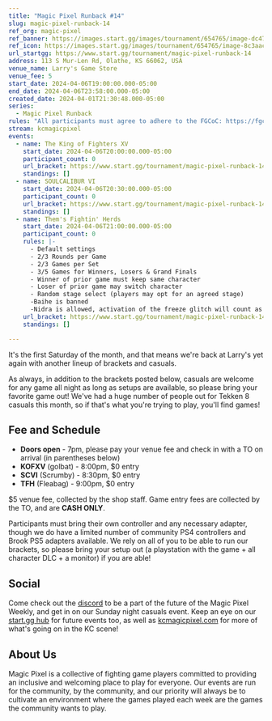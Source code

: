 ```yaml
---
title: "Magic Pixel Runback #14"
slug: magic-pixel-runback-14
ref_org: magic-pixel
ref_banner: https://images.start.gg/images/tournament/654765/image-dc4711ee4383c3a9972e081b10155af6.png?ehk=YranYW85IcX9%2B8Bf9KtQn%2B1mm%2Bllt01dWNGRprp%2BPv4%3D&ehkOptimized=YVTcwqokT5Gqp2Q%2B9bYqBEN%2FaMrkBD7sGJVyrMcpdOQ%3D
ref_icon: https://images.start.gg/images/tournament/654765/image-8c3aac8e793f4c39bb29d2d7dffeebc7.png?ehk=xW%2BBW1seTfBzqriBid2ZhH2z27X3Kygn6qZYi7tdepY%3D&ehkOptimized=o8Y3aa%2BFwAhyquS8c7BVQHfy6Foc%2F5OKgOpgdZBIjfs%3D
url_startgg: https://www.start.gg/tournament/magic-pixel-runback-14
address: 113 S Mur-Len Rd, Olathe, KS 66062, USA
venue_name: Larry's Game Store
venue_fee: 5
start_date: 2024-04-06T19:00:00.000-05:00
end_date: 2024-04-06T23:58:00.000-05:00
created_date: 2024-04-01T21:30:48.000-05:00
series:
  - Magic Pixel Runback
rules: "All participants must agree to adhere to the FGCoC: https://fgcoc.com/"
stream: kcmagicpixel
events:
  - name: The King of Fighters XV
    start_date: 2024-04-06T20:00:00.000-05:00
    participant_count: 0
    url_bracket: https://www.start.gg/tournament/magic-pixel-runback-14/events/king-of-fighters-xv/brackets/1625526/2427822
    standings: []
  - name: SOULCALIBUR VI
    start_date: 2024-04-06T20:30:00.000-05:00
    participant_count: 0
    url_bracket: https://www.start.gg/tournament/magic-pixel-runback-14/events/soulcalibur-vi/brackets/1625512/2427808
    standings: []
  - name: Them's Fightin' Herds
    start_date: 2024-04-06T21:00:00.000-05:00
    participant_count: 0
    rules: |-
      - Default settings
      - 2/3 Rounds per Game
      - 2/3 Games per Set
      - 3/5 Games for Winners, Losers & Grand Finals
      - Winner of prior game must keep same character
      - Loser of prior game may switch character
      - Random stage select (players may opt for an agreed stage)
      -Baihe is banned
      -Nidra is allowed, activation of the freeze glitch will count as a loss
    url_bracket: https://www.start.gg/tournament/magic-pixel-runback-14/events/them-s-fightin-herds/brackets/1625513/2427809
    standings: []

---
```


It's the first Saturday of the month, and that means we're back at Larry's yet again with another lineup of brackets and casuals.

As always, in addition to the brackets posted below, casuals are welcome for any game all night as long as setups are available, so please bring your favorite game out! We've had a huge number of people out for Tekken 8 casuals this month, so if that's what you're trying to play, you'll find games!

## Fee and Schedule

- **Doors open** - 7pm, please pay your venue fee and check in with a TO on arrival (in parentheses below)
- **KOFXV** (golbat) - 8:00pm, $0 entry
- **SCVI** (Scrumby) - 8:30pm, $0 entry
- **TFH** (Fleabag) - 9:00pm, $0 entry

$5 venue fee, collected by the shop staff. Game entry fees are collected by the TO, and are **CASH ONLY**. 

Participants must bring their own controller and any necessary adapter, though we do have a limited number of community PS4 controllers and Brook PS5 adapters available. We rely on all of you to be able to run our brackets, so please bring your setup out (a playstation with the game + all character DLC + a monitor) if you are able!  

## Social
Come check out the [discord](https://discord.gg/jkmn6CVrrQ) to be a part of the future of the Magic Pixel Weekly, and get in on our Sunday night casuals event. Keep an eye on our [start.gg hub](https://www.start.gg/hub/magic-pixel) for future events too, as well as [kcmagicpixel.com](https://kcmagicpixel.com) for more of what's going on in the KC scene!

## About Us

Magic Pixel is a collective of fighting game players committed to providing an inclusive and welcoming place to play for everyone. Our events are run for the community, by the community, and our priority will always be to cultivate an environment where the games played each week are the games the community wants to play.
  